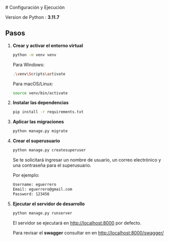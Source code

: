 ﻿﻿# Configuración y Ejecución

Version de Python : **3.11.7**
## Pasos

1. **Crear y activar el entorno virtual**

   ```bash
   python -m venv venv
   ```
   Para Windows:
   ```bash
   .\venv\Scripts\activate
   ```
   Para macOS/Linux:
   ```bash
   source venv/bin/activate
   ```
2. **Instalar las dependencias**
   ```bash
   pip install -r requirements.txt
   ```
3. **Aplicar las migraciones**
   ```bash
   python manage.py migrate
   ```
4. **Crear el superusuario**
   ```bash
   python manage.py createsuperuser
   ```
   Se te solicitará ingresar un nombre de usuario, un correo electrónico y una contraseña para el superusuario.

   Por ejemplo:
   ```txt
   Username: eguerrero
   Email: eguerrero@gmail.com
   Password: 123456
   ```
5. **Ejecutar el servidor de desarrollo**
   ```bash
   python manage.py runserver
   ```
   El servidor se ejecutará en [http://localhost:8000](http://localhost:8000) por defecto.
   
   Para revisar el **swagger** consultar en  en [http://localhost:8000/swagger/](http://localhost:8000/swagger)

